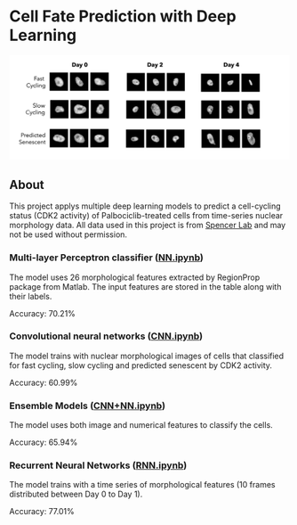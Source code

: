 #  Cell Fate Prediction with Deep Learning
![pic](palbo_cells.png)

## About
This project applys multiple deep learning models to predict a cell-cycling status (CDK2 activity) of Palbociclib-treated cells from time-series nuclear morphology data. All data used in this project is from [Spencer Lab](https://www.colorado.edu/lab/spencerlab/) and may not be used without permission.

### Multi-layer Perceptron classifier ([NN.ipynb](https://github.com/FahsaiNak/DLPredSen/blob/main/NN.ipynb))
The model uses 26 morphological features extracted by RegionProp package from Matlab. The input features are stored in the table along with their labels.

Accuracy: 70.21%

### Convolutional neural networks ([CNN.ipynb](https://github.com/FahsaiNak/DLPredSen/blob/main/CNN.ipynb))
The model trains with nuclear morphological images of cells that classified for fast cycling, slow cycling and predicted senescent by CDK2 activity.

Accuracy: 60.99%

### Ensemble Models ([CNN+NN.ipynb](https://github.com/FahsaiNak/DLPredSen/blob/main/CNN.ipynb))
The model uses both image and numerical features to classify the cells.

Accuracy: 65.94%

### Recurrent Neural Networks ([RNN.ipynb](https://github.com/FahsaiNak/DLPredSen/blob/main/RNN.ipynb))
The model trains with a time series of morphological features (10 frames distributed between Day 0 to Day 1).

Accuracy: 77.01%








